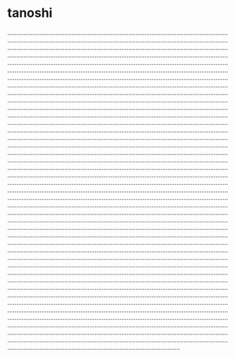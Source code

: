 # tanoshi
.........................................................................................................................................................................................................................................................................................................................................................................................................................................................................................................................................................................................................................................................................................................................................................................................................................................................................................................................................................................................................................................................................................................................................................................................................................................................................................................................................................................................................................................................................................................................................................................................................................................................................................................................................................................................................................................................................................................................................................................................................................................................................................................................................................................................................................................................................................................................................................................................................................................................................................................................................................................................................................................................................................................................................................................................................................................................................................................................................................................................................................................................................................................................................................................................................................................................................................................................................................................................................................................................................................................................................................................................................................................................................................................................................................................................................................................................................................................................................................................................................................................................................................................................................................................................................................................................................................................................................................................................................................................................................................................................................................................................................................................................................................................................................................................................................................................................................................................................................................................................................................................................................................................................................................................................................................................................................................................................................................................................................................................................................................................................